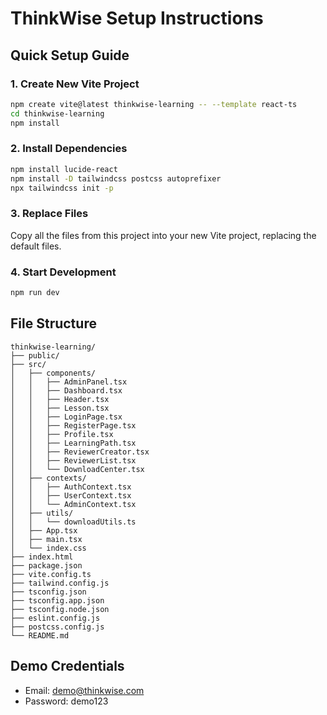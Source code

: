 # ThinkWise Setup Instructions

## Quick Setup Guide

### 1. Create New Vite Project
```bash
npm create vite@latest thinkwise-learning -- --template react-ts
cd thinkwise-learning
npm install
```

### 2. Install Dependencies
```bash
npm install lucide-react
npm install -D tailwindcss postcss autoprefixer
npx tailwindcss init -p
```

### 3. Replace Files
Copy all the files from this project into your new Vite project, replacing the default files.

### 4. Start Development
```bash
npm run dev
```

## File Structure
```
thinkwise-learning/
├── public/
├── src/
│   ├── components/
│   │   ├── AdminPanel.tsx
│   │   ├── Dashboard.tsx
│   │   ├── Header.tsx
│   │   ├── Lesson.tsx
│   │   ├── LoginPage.tsx
│   │   ├── RegisterPage.tsx
│   │   ├── Profile.tsx
│   │   ├── LearningPath.tsx
│   │   ├── ReviewerCreator.tsx
│   │   ├── ReviewerList.tsx
│   │   └── DownloadCenter.tsx
│   ├── contexts/
│   │   ├── AuthContext.tsx
│   │   ├── UserContext.tsx
│   │   └── AdminContext.tsx
│   ├── utils/
│   │   └── downloadUtils.ts
│   ├── App.tsx
│   ├── main.tsx
│   └── index.css
├── index.html
├── package.json
├── vite.config.ts
├── tailwind.config.js
├── tsconfig.json
├── tsconfig.app.json
├── tsconfig.node.json
├── eslint.config.js
├── postcss.config.js
└── README.md
```

## Demo Credentials
- Email: demo@thinkwise.com
- Password: demo123